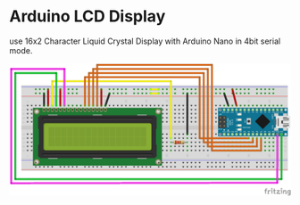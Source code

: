# Arduino LCD Display
use 16x2 Character Liquid Crystal Display with Arduino Nano in 4bit serial mode.

![Alt text](arduino_lcd_bb.png?raw=true "Fritzing Schematic")

